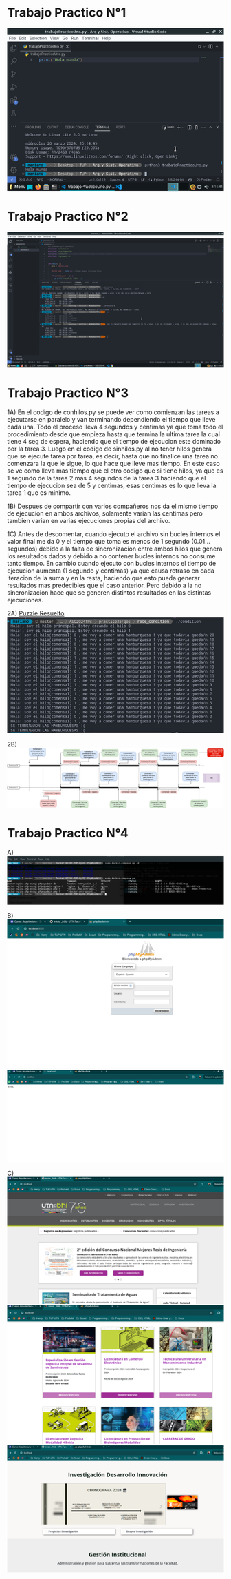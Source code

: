 <h1>Trabajo Practico N°1</h1>

<img src="./trabajoPractico1/TP1 Arq y Sist. Operativos.jpeg">

<h1>Trabajo Practico N°2</h1>

<img src="./trabajoPractico2/Screenshot TP2.png">

<h1>Trabajo Practico N°3</h1>

1A)
En el codigo de conhilos.py se puede ver como comienzan las tareas a ejecutarse en paralelo y van terminando dependiendo el tiempo que lleve cada una. Todo el proceso lleva 4 segundos y centimas ya que toma todo el procedimiento desde que empieza hasta que termina la ultima tarea la cual tiene 4 seg de espera, haciendo que el tiempo de ejecucion este dominado por la tarea 3.
  Luego en el codigo de sinhilos.py al no tener hilos genera que se ejecute tarea por tarea, es decir, hasta que no finalice una tarea no comenzara la que le sigue, lo que hace que lleve mas tiempo. En este caso se ve como lleva mas tiempo que el otro codigo que si tiene hilos, ya que es 1 segundo de la tarea 2 mas 4 segundos de la tarea 3 haciendo que el tiempo de ejecucion sea de 5 y centimas, esas centimas es lo que lleva la tarea 1 que es minimo.

1B)
Despues de compartir con varios compañeros nos da el mismo tiempo de ejecucion en ambos archivos, solamente varian las centimas pero tambien varian en varias ejecuciones propias del archivo.

1C)
Antes de descomentar, cuando ejecuto el archivo sin bucles internos el valor final me da 0 y el tiempo que toma es menos de 1 segundo (0.01... segundos) debido a la falta de sincronizacion entre ambos hilos que genera los resultados dados y debido a no contener bucles internos no consume tanto tiempo. 
  En cambio cuando ejecuto con bucles internos el tiempo de ejecucion aumenta (1 segundo y centimas) ya que causa retraso en cada iteracion de la suma y en la resta, haciendo que esto pueda generar resultados mas predecibles que el caso anterior. Pero debido a la no sincronizacion hace que se generen distintos resultados en las distintas ejecuciones.


2A)
<a href="./trabajoPractico3/race_condition/con_race_condition.c">Puzzle Resuelto</a> 
<img src="./trabajoPractico3/codigoEjecutado.png"> <br>

2B)
<img src="./trabajoPractico3/ASO2024.drawio.png">


<h1>Trabajo Practico N°4</h1>

A)
<img src="./trabajoPractico4/creacionYDocker-compose-ps.png">

B)
<img src="./trabajoPractico4/phpmyadmin.png">
<img src="./trabajoPractico4//nginx.png">

C)
<img src="./trabajoPractico4/clonSitioFacultad.png">
<img src="./trabajoPractico4/clonSitioFacultad2.png">
<img src="./trabajoPractico4/clonSitioFacultad3.png">